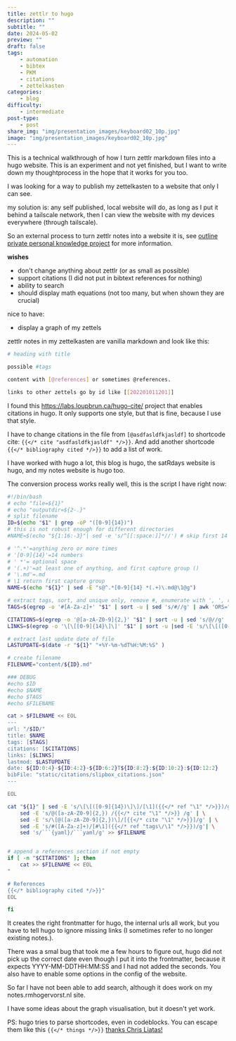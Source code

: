 ```yaml
---
title: zettlr to hugo
description: ""
subtitle: ""
date: 2024-05-02
preview: ""
draft: false
tags:
    - automation
    - bibtex
    - PKM
    - citations
    - zettelkasten
categories:
    - blog
difficulty:
    - intermediate
post-type: 
    - post
share_img: "img/presentation_images/keyboard02_10p.jpg"
image: "img/presentation_images/keyboard02_10p.jpg"
---
```



This is a technical walkthrough of how I turn zettlr markdown files into a hugo website. This is an experiment and not yet finished, but I want to write down my thoughtprocess in the hope that it works for you too.

I was looking for a way to publish my zettelkasten to a website that only I can see.

my solution is: any self published, local website will do, as long as I put it behind a tailscale network, then I can view the website with my devices everywhere (through tailscale). 

So an external process to turn zettlr notes into a website it is, see [outline private personal knowledge project](/blog/2024/04/30/private-pkm/) for more information.


**wishes**
- don't change anything about zettlr (or as small as possible)
- support citations (I did not put in bibtext references for nothing)
- ability to search
- should display math equations (not too many, but when shown they are crucial)

nice to have:
- display a graph of my zettels

zettlr notes in my zettelkasten are vanilla markdown and look like this:

```bash
# heading with title

possible #tags

content with [@references] or sometimes @references.

links to other zettels go by id like [[202201011201]]

```

I found this <https://labs.loupbrun.ca/hugo-cite/> project that enables citations in hugo. It only supports one style, but that is fine, because I use that style. 

I have to change citations in the file from `[@asdfasldfkjasldf]` to shortcode cite: `{{</* cite "asdfasldfkjasldf" */>}}`. 
And add another shortcode `{{</* bibliography cited */>}}` to add a list of work. 


I have worked with hugo a lot, this blog is hugo, the satRdays website is hugo, and my notes website is hugo too. 

The conversion process works really well, this is the script I have right now:

```Bash
#!/bin/bash
# echo "file=${1}"
# echo "outputdir=${2-.}"
# split filename
ID=$(echo "$1" | grep -oP "([0-9]{14})")
# this is not robust enough for different directories
#NAME=$(echo "${1:16:-3}"| sed -e 's/^[[:space:]]*//') # skip first 14 characters, skip last 3 (.md) (we pass ./)

# '^.*'=anything zero or more times
# '[0-9]{14}'=14 numbers
# ' *'= optional space
# '(.+)'=at least one of anything, and first capture group ()
# '\.md'=.md
# \1 return first capture group
NAME=$(echo "${1}" | sed -E "s@^.*[0-9]{14} *(.+)\.md@\1@g") 

# extract tags, sort, and unique only, remove #, enumerate with ', ', remove last ', '.
TAGS=$(egrep -o '#[A-Za-z]+' "$1" | sort -u | sed 's/#//g' | awk 'ORS=", "' | sed 's/, $//')

CITATIONS=$(egrep -o '@[a-zA-Z0-9]{2,}' "$1" | sort -u | sed 's/@//g' | awk 'ORS=", "' | sed 's/, $//')
LINKS=$(egrep -o '\[\[[0-9]{14}\]\]' "$1" | sort -u |sed -E 's/\[\[([0-9]{14})\]\]/\1/g'| awk 'ORS=", "' | sed 's/, $//')

# extract last update date of file
LASTUPDATE=$(date -r "${1}" "+%Y-%m-%dT%H:%M:%S" )

# create filename
FILENAME="content/${ID}.md"

### DEBUG
#echo $ID
#echo $NAME
#echo $TAGS
#echo $FILENAME

cat > $FILENAME << EOL
---
url: "/$ID/"
title: $NAME
tags: [$TAGS]
citations: [$CITATIONS]
links: [$LINKS]
lastmod: $LASTUPDATE
date: ${ID:0:4}-${ID:4:2}-${ID:6:2}T${ID:8:2}:${ID:10:2}:${ID:12:2}
bibFile: "static/citations/slipbox_citations.json"
---

EOL

cat "${1}" | sed -E 's/\[\[([0-9]{14})\]\]/[\1]({{</* ref "\1" */>}})/g' | \
    sed -E 's/@([a-zA-Z0-9]{2,}) /{{</* cite "\1" */>}} /g' | \
    sed -E 's/\[@([a-zA-Z0-9]{2,})\]/[{{</* cite "\1" */>}}]/g' | \
    sed -E 's/#([A-Za-z]+)/[#\1]({{</* ref "tags\/\1" */>}})/g'| \
    sed 's/```{yaml}/```yaml/g' >> $FILENAME


# append a references section if not empty
if [ -n "$CITATIONS" ]; then
    cat >> $FILENAME << EOL
"

# References
{{</* bibliography cited */>}}"
EOL

fi
```

It creates the right frontmatter for hugo,
the internal urls all work, but you have to tell hugo to ignore missing links (I sometimes refer to no longer existing notes.).

There was a smal bug that took me a few hours to figure out, 
hugo did not pick up the correct date even though I put it into the frontmatter, because it expects YYYY-MM-DDTHH:MM:SS and I had not added the seconds. You also have to enable some options in the config of the website. 

So far I have not been able to add search, although it does work on my notes.rmhogervorst.nl site. 

I have some ideas about the graph visualisation, but it doesn't yet work. 


PS: hugo tries to parse shortcodes, even in codeblocks. You can escape them like this `{{</* things */>}}` [thanks Chris Liatas!](https://liatas.com/posts/escaping-hugo-shortcodes/)
